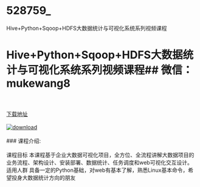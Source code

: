 # 528759_
Hive+Python+Sqoop+HDFS大数据统计与可视化系统系列视频课程
# Hive+Python+Sqoop+HDFS大数据统计与可视化系统系列视频课程## 微信：mukewang8
<br/></br>[下载地址](http://www.36tz.cn/article/528759 "下载地址")
<br/></br>[![download](http://36tz.cn/muke_img/2019_11_356-44-300x180.jpg "下载地址")](http://www.36tz.cn/article/528759 "下载地址")
<br/></br>### 课程介绍:<br/></br>课程目标
本课程基于企业大数据可视化项目，全方位、全流程讲解大数据项目的业务流程、架构设计、安装部署、数据统计、任务调度和web可视化交互设计。
适用人群
具备一定的Python基础，对web有基本了解，熟悉Linux基本命令，希望投身大数据统计方向的朋友


